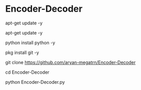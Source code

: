 # Encoder-Decoder
apt-get update -y

apt-get update -y

python install python -y

pkg install git -y

git clone https://github.com/aryan-megatrn/Encoder-Decoder

cd Encoder-Decoder

python Encoder-Decoder.py
